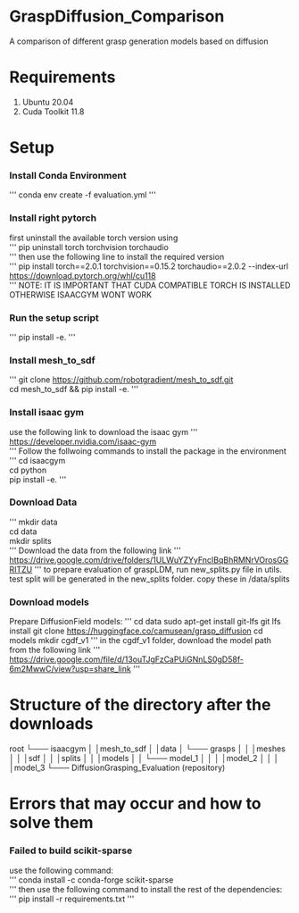 # GraspDiffusion_Comparison
A comparison of different grasp generation models based on diffusion

# Requirements
1) Ubuntu 20.04
2) Cuda Toolkit 11.8

# Setup
### Install Conda Environment
'''
conda env create -f evaluation.yml
'''

### Install right pytorch
first uninstall the available torch version using <br />
'''
pip uninstall torch torchvision torchaudio <br />
'''
then use the following line to install the required version <br />
'''
pip install torch==2.0.1 torchvision==0.15.2 torchaudio==2.0.2 --index-url https://download.pytorch.org/whl/cu118 <br />
'''
NOTE: IT IS IMPORTANT THAT CUDA COMPATIBLE TORCH IS INSTALLED OTHERWISE ISAACGYM WONT WORK

### Run the setup script
'''
pip install -e.
'''

### Install mesh_to_sdf 
'''
git clone https://github.com/robotgradient/mesh_to_sdf.git <br />
cd mesh_to_sdf && pip install -e.
'''
### Install isaac gym
use the following link to download the isaac gym
'''
https://developer.nvidia.com/isaac-gym <br />
'''
Follow the follwoing commands to install the package in the environment
'''
cd isaacgym <br />
cd python <br />
pip install -e.
'''
### Download Data
'''
mkdir data <br />
cd data <br />
mkdir splits <br />
'''
Download the data from the following link
'''
https://drive.google.com/drive/folders/1ULWuYZYyFncIBqBhRMNrVOrosGGRITZU
'''
to prepare evaluation of graspLDM, run new_splits.py file in utils. test split will be generated in the new_splits folder. copy these in /data/splits

### Download models
Prepare DiffusionField models:
'''
cd data
sudo apt-get install git-lfs
git lfs install
git clone https://huggingface.co/camusean/grasp_diffusion
cd models
mkdir cgdf_v1
'''
in the cgdf_v1 folder, download the model path from the following link
'''
https://drive.google.com/file/d/13ouTJgFzCaPUiGNnLS0gD58f-6m2MwwC/view?usp=share_link
'''

# Structure of the directory after the downloads
root
└─── isaacgym
│    │mesh_to_sdf
│    │data
│     └─── grasps
│     │    │meshes
│     │    │sdf
│     │    │splits
│     │    │models
│     │     └─── model_1
│     │    │    │model_2
│     │    │    │model_3
└─── DiffusionGrasping_Evaluation (repository)

# Errors that may occur and how to solve them
### Failed to build scikit-sparse
use the following command: <br />
'''
conda install -c conda-forge scikit-sparse <br />
'''
then use the following command to install the rest of the dependencies: <br />
'''
pip install -r requirements.txt
'''
